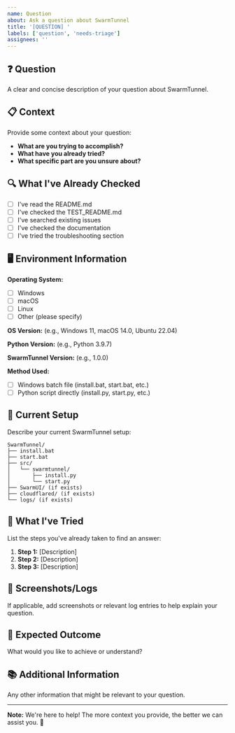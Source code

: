 ```yaml
---
name: Question
about: Ask a question about SwarmTunnel
title: '[QUESTION] '
labels: ['question', 'needs-triage']
assignees: ''
---
```


## ❓ Question

A clear and concise description of your question about SwarmTunnel.

## 📋 Context

Provide some context about your question:

- **What are you trying to accomplish?**
- **What have you already tried?**
- **What specific part are you unsure about?**

## 🔍 What I've Already Checked

- [ ] I've read the README.md
- [ ] I've checked the TEST_README.md
- [ ] I've searched existing issues
- [ ] I've checked the documentation
- [ ] I've tried the troubleshooting section

## 🖥️ Environment Information

**Operating System:**
- [ ] Windows
- [ ] macOS
- [ ] Linux
- [ ] Other (please specify)

**OS Version:** (e.g., Windows 11, macOS 14.0, Ubuntu 22.04)

**Python Version:** (e.g., Python 3.9.7)

**SwarmTunnel Version:** (e.g., 1.0.0)

**Method Used:**
- [ ] Windows batch file (install.bat, start.bat, etc.)
- [ ] Python script directly (install.py, start.py, etc.)

## 📁 Current Setup

Describe your current SwarmTunnel setup:

```
SwarmTunnel/
├── install.bat
├── start.bat
├── src/
│   └── swarmtunnel/
│       ├── install.py
│       └── start.py
├── SwarmUI/ (if exists)
├── cloudflared/ (if exists)
└── logs/ (if exists)
```

## 🔧 What I've Tried

List the steps you've already taken to find an answer:

1. **Step 1:** [Description]
2. **Step 2:** [Description]
3. **Step 3:** [Description]

## 📸 Screenshots/Logs

If applicable, add screenshots or relevant log entries to help explain your question.

## 🎯 Expected Outcome

What would you like to achieve or understand?

## 📚 Additional Information

Any other information that might be relevant to your question.

---

**Note:** We're here to help! The more context you provide, the better we can assist you. 🚀
